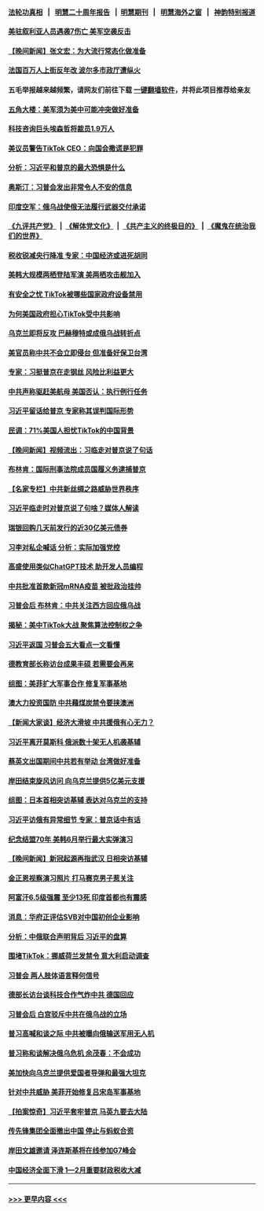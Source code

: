 #### [法轮功真相](https://github.com/gfw-breaker/truth/blob/master/README.md?t=0) &nbsp;&nbsp;|&nbsp;&nbsp; [明慧二十周年报告](https://github.com/gfw-breaker/mh-reports/blob/master/README.md?t=0) &nbsp;&nbsp;|&nbsp;&nbsp;[明慧期刊](https://github.com/gfw-breaker/mh-qikan) &nbsp;&nbsp;|&nbsp;&nbsp; [明慧海外之窗](https://github.com/gfw-breaker/mh-news/blob/master/README.md?t=0) &nbsp;&nbsp;|&nbsp;&nbsp; [神韵特别报道](https://github.com/gfw-breaker/mh-news/blob/master/shenyun.md?t=0)
#### [美驻叙利亚人员遇袭7伤亡 美军空袭反击](../pages/nsc418/n13957471.md?t=03241843) 
#### [【晚间新闻】张文宏：为大流行常态化做准备](../pages/nsc418/n13957491.md?t=03241843) 
#### [法国百万人上街反年改 波尔多市政厅遭纵火](../pages/nsc418/n13957335.md?t=03241843) 
#### 五毛举报越来越频繁，请网友们前往下载 [一键翻墙软件](https://github.com/gfw-breaker/ssr-accounts)，并将此项目推荐给亲友
#### [五角大楼：美军须为美中可能冲突做好准备](../pages/nsc418/n13957193.md?t=03241843) 
#### [科技咨询巨头埃森哲将裁员1.9万人](../pages/nsc418/n13957141.md?t=03241843) 
#### [美议员警告TikTok CEO：向国会撒谎是犯罪](../pages/nsc418/n13957124.md?t=03241843) 
#### [分析：习近平和普京的最大恐惧是什么](../pages/nsc418/n13957023.md?t=03241843) 
#### [奥斯汀：习普会发出非常令人不安的信息](../pages/nsc418/n13957032.md?t=03241843) 
#### [印度空军：俄乌战使俄无法履行武器交付承诺](../pages/nsc418/n13957012.md?t=03241843) 
#### [《九评共产党》](https://github.com/begood0513/9ping.md/blob/master/README.md) &nbsp;|&nbsp; [《解体党文化》](../../../../jtdwh.md/blob/master/README.md)  &nbsp;|&nbsp; [《共产主义的终极目的》](../../../../gczydzjmd.md/blob/master/README.md) &nbsp;|&nbsp; [《魔鬼在统治我们的世界》](../../../../mgztzwmdsj.md/blob/master/README.md) 
#### [税收锐减央行降准 专家：中国经济或进死胡同](../pages/nsc418/n13956804.md?t=03241843) 
#### [美韩大规模两栖登陆军演 美两栖攻击舰加入](../pages/nsc418/n13956791.md?t=03241843) 
#### [有安全之忧 TikTok被哪些国家政府设备禁用](../pages/nsc418/n13956948.md?t=03241843) 
#### [为何美国政府担心TikTok受中共影响](../pages/nsc418/n13956931.md?t=03241843) 
#### [乌克兰即将反攻 巴赫穆特或成俄乌战转折点](../pages/nsc418/n13956750.md?t=03241843) 
#### [美官员称中共不会立即侵台 但准备好保卫台湾](../pages/nsc418/n13956732.md?t=03241843) 
#### [专家：习挺普京在走钢丝 风险比利益更大](../pages/nsc418/n13956139.md?t=03241843) 
#### [中共声称驱赶美航母 美国否认：执行例行任务](../pages/nsc418/n13956680.md?t=03241843) 
#### [习近平留话给普京 专家称其误判国际形势](../pages/nsc418/n13956572.md?t=03241843) 
#### [民调：71%美国人担忧TikTok的中国背景](../pages/nsc418/n13956648.md?t=03241843) 
#### [【晚间新闻】视频流出：习临走对普京说了句话](../pages/nsc418/n13956636.md?t=03241843) 
#### [布林肯：国际刑事法院成员国履义务逮捕普京](../pages/nsc418/n13956397.md?t=03241843) 
#### [【名家专栏】中共新丝绸之路威胁世界秩序](../pages/nsc418/n13954470.md?t=03241843) 
#### [习近平临走时对普京说了句啥？媒体人解读](../pages/nsc418/n13956211.md?t=03241843) 
#### [瑞银回购几天前发行的近30亿美元债券](../pages/nsc418/n13956029.md?t=03241843) 
#### [习李对私企喊话 分析：实际加强党控](../pages/nsc418/n13956045.md?t=03241843) 
#### [高盛使用类似ChatGPT技术 助开发人员编程](../pages/nsc418/n13956030.md?t=03241843) 
#### [中共批准首款新冠mRNA疫苗 被批政治挂帅](../pages/nsc418/n13955798.md?t=03241843) 
#### [习普会后 布林肯：中共关注西方回应俄乌战](../pages/nsc418/n13956144.md?t=03241843) 
#### [揭秘：美中TikTok大战 聚焦算法控制权之争](../pages/nsc418/n13956048.md?t=03241843) 
#### [习近平返国 习普会五大看点一文看懂](../pages/nsc418/n13956043.md?t=03241843) 
#### [德教育部长称访台成果丰硕 若需要会再来](../pages/nsc418/n13956006.md?t=03241843) 
#### [组图：美菲扩大军事合作 修复军事基地](../pages/nsc418/n13955942.md?t=03241843) 
#### [澳大力投资国防 中共藉煤炭禁令要挟澳洲](../pages/nsc418/n13955994.md?t=03241843) 
#### [【新闻大家谈】经济大滑坡 中共援俄有心无力？](../pages/nsc418/n13955771.md?t=03241843) 
#### [习近平离开莫斯科 俄派数十架无人机袭基辅](../pages/nsc418/n13955923.md?t=03241843) 
#### [蔡英文出国期间中共若有举动 台湾做好准备](../pages/nsc418/n13955917.md?t=03241843) 
#### [岸田结束旋风访问 向乌克兰提供5亿美元支援](../pages/nsc418/n13955856.md?t=03241843) 
#### [组图：日本首相突访基辅 表达对乌克兰的支持](../pages/nsc418/n13955816.md?t=03241843) 
#### [习近平访俄有异常细节 专家：普京话中有话](../pages/nsc418/n13955727.md?t=03241843) 
#### [纪念结盟70年 美韩6月举行最大实弹演习](../pages/nsc418/n13955792.md?t=03241843) 
#### [【晚间新闻】新冠起源再指武汉 日相突访基辅](../pages/nsc418/n13955692.md?t=03241843) 
#### [金正恩视察演习照片 打马赛克男子惹关注](../pages/nsc418/n13955591.md?t=03241843) 
#### [阿富汗6.5级强震 至少13死 印度首都也有震感](../pages/nsc418/n13955671.md?t=03241843) 
#### [消息：华府正评估SVB对中国初创企业影响](../pages/nsc418/n13955616.md?t=03241843) 
#### [分析：中俄联合声明背后 习近平的盘算](../pages/nsc418/n13955372.md?t=03241843) 
#### [围堵TikTok：挪威荷兰发禁令 意大利启动调查](../pages/nsc418/n13955387.md?t=03241843) 
#### [习普会 两人肢体语言释何信号](../pages/nsc418/n13955448.md?t=03241843) 
#### [德部长访台谈科技合作气炸中共 德国回应](../pages/nsc418/n13955412.md?t=03241843) 
#### [习普会后 白宫驳斥中共在俄乌战的立场](../pages/nsc418/n13955353.md?t=03241843) 
#### [普习高喊和谈之际 中共被曝向俄输送军用无人机](../pages/nsc418/n13955315.md?t=03241843) 
#### [普习称和谈解决俄乌危机 余茂春：不会成功](../pages/nsc418/n13955356.md?t=03241843) 
#### [美加快向乌克兰提供爱国者导弹和最强大坦克](../pages/nsc418/n13955323.md?t=03241843) 
#### [针对中共威胁 美菲开始修复吕宋岛军事基地](../pages/nsc418/n13955290.md?t=03241843) 
#### [【拍案惊奇】习近平套牢普京 马英九要去大陆](../pages/nsc418/n13955310.md?t=03241843) 
#### [传先锋集团全面撤出中国 停止与蚂蚁合资](../pages/nsc418/n13955259.md?t=03241843) 
#### [岸田文雄邀请 泽连斯基将在线参加G7峰会](../pages/nsc418/n13955328.md?t=03241843) 
#### [中国经济全面下滑 1—2月重要财政税收大减](../pages/nsc418/n13955181.md?t=03241843) 

----
#### [ >>> 更早内容 <<< ](../indexes/nsc418-earlier.md)
